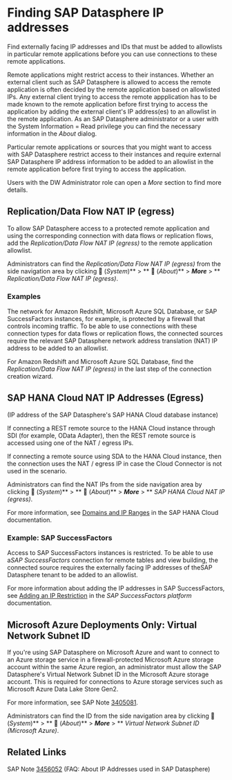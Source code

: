 <!-- loio0934f7ed9a534e638299f53ab60866ae -->

<link rel="stylesheet" type="text/css" href="../css/sap-icons.css"/>

# Finding SAP Datasphere IP addresses

Find externally facing IP addresses and IDs that must be added to allowlists in particular remote applications before you can use connections to these remote applications.

Remote applications might restrict access to their instances. Whether an external client such as SAP Datasphere is allowed to access the remote application is often decided by the remote application based on allowlisted IPs. Any external client trying to access the remote appplication has to be made known to the remote application before first trying to access the application by adding the external client's IP address\(es\) to an allowlist in the remote application. As an SAP Datasphere administrator or a user with the System Information = Read privilege you can find the necessary information in the *About* dialog.

Particular remote applications or sources that you might want to access with SAP Datasphere restrict access to their instances and require external SAP Datasphere IP address information to be added to an allowlist in the remote application before first trying to access the application.

Users with the DW Administrator role can open a *More* section to find more details.



<a name="loio0934f7ed9a534e638299f53ab60866ae__section_dlm_gpv_y4b"/>

## Replication/Data Flow NAT IP \(egress\)

To allow SAP Datasphere access to a protected remote application and using the corresponding connection with data flows or replication flows, add the *Replication/Data Flow NAT IP \(egress\)* to the remote application allowlist.

Administrators can find the *Replication/Data Flow NAT IP \(egress\)* from the side navigation area by clicking <span class="FPA-icons-V3"></span> \(*System*\)** \> ** <span class="FPA-icons-V3"></span> \(*About*\)** \> ***More*** \> ** *Replication/Data Flow NAT IP \(egress\)*.



### Examples

The network for Amazon Redshift, Microsoft Azure SQL Database, or SAP SuccessFactors instances, for example, is protected by a firewall that controls incoming traffic. To be able to use connections with these connection types for data flows or replication flows, the connected sources require the relevant SAP Datasphere network address translation \(NAT\) IP address to be added to an allowlist.

For Amazon Redshift and Microsoft Azure SQL Database, find the *Replication/Data Flow NAT IP \(egress\)* in the last step of the connection creation wizard.



<a name="loio0934f7ed9a534e638299f53ab60866ae__section_itp_3pv_y4b"/>

## SAP HANA Cloud NAT IP Addresses \(Egress\)

\(IP address of the SAP Datasphere's SAP HANA Cloud database instance\)

If connecting a REST remote source to the HANA Cloud instance through SDI \(for example, OData Adapter\), then the REST remote source is accessed using one of the NAT / egress IPs.

If connecting a remote source using SDA to the HANA Cloud instance, then the connection uses the NAT / egress IP in case the Cloud Connector is not used in the scenario.

Administrators can find the NAT IPs from the side navigation area by clicking <span class="FPA-icons-V3"></span> \(*System*\)** \> ** <span class="FPA-icons-V3"></span> \(*About*\)** \> ***More*** \> ** *SAP HANA Cloud NAT IP \(egress\)*.

For more information, see [Domains and IP Ranges](https://help.sap.com/docs/hana-cloud/sap-hana-cloud-administration-guide/domains-and-ip-ranges) in the SAP HANA Cloud documentation.



### Example: SAP SuccessFactors

Access to SAP SuccessFactors instances is restricted. To be able to use a*SAP SuccessFactors* connection for remote tables and view building, the connected source requires the externally facing IP addresses of theSAP Datasphere tenant to be added to an allowlist.

For more information about adding the IP addresses in SAP SuccessFactors, see [Adding an IP Restriction](https://help.sap.com/viewer/DRAFT/bf014ed11dae45ecae6f8c6e42fa68bb/latest/en-US/34a127f33b504201b7da29a112f21bc5.html) in the *SAP SuccessFactors platform* documentation.



<a name="loio0934f7ed9a534e638299f53ab60866ae__section_lnc_nmb_ybc"/>

## Microsoft Azure Deployments Only: Virtual Network Subnet ID

If you're using SAP Datasphere on Microsoft Azure and want to connect to an Azure storage service in a firewall-protected Microsoft Azure storage account within the same Azure region, an administrator must allow the SAP Datasphere's Virtual Network Subnet ID in the Microsoft Azure storage account. This is required for connections to Azure storage services such as Microsoft Azure Data Lake Store Gen2.

For more information, see SAP Note [3405081](https://me.sap.com/notes/3405081).

Administrators can find the ID from the side navigation area by clicking <span class="FPA-icons-V3"></span> \(*System*\)** \> ** <span class="FPA-icons-V3"></span> \(*About*\)** \> ***More*** \> ** *Virtual Network Subnet ID \(Microsoft Azure\)*.



<a name="loio0934f7ed9a534e638299f53ab60866ae__section_jjn_2fd_ybc"/>

## Related Links

SAP Note [3456052](https://me.sap.com/notes/3456052) \(FAQ: About IP Addresses used in SAP Datasphere\)


